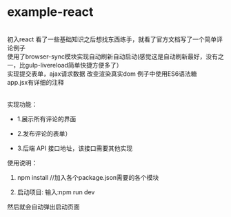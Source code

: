 # example-react
<br>初入react   看了一些基础知识之后想找东西练手，就看了官方文档写了一个简单评论例子
<br>使用了browser-sync模块实现自动刷新自动启动(感觉这是自动刷新最好，没有之一，比gulp-livereload简单快捷方便多了）
<br>实现提交表单，ajax请求数据 改变渲染真实dom  例子中使用ES6语法糖 
<br> app.jsx有详细的注释

<br>实现功能：


* 1.展示所有评论的界面
    
* 2.发布评论的表单）
* 3.后端 API 接口地址，该接口需要其他实现


使用说明：

1. npm install //加入各个package.json需要的各个模块

2. 启动项目: 输入:npm run dev

然后就会自动弹出启动页面

